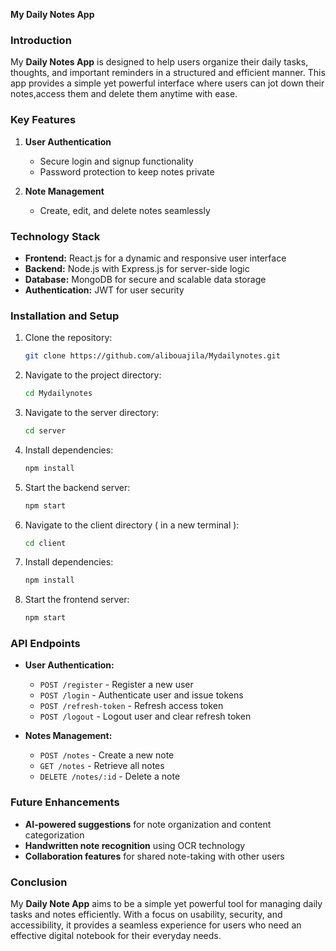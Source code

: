 **My Daily Notes App**

### Introduction
My **Daily Notes App** is designed to help users organize their daily tasks, thoughts, and important reminders in a structured and efficient manner. This app provides a simple yet powerful interface where users can jot down their notes,access them and delete them anytime with ease.

### Key Features
1. **User Authentication**
   - Secure login and signup functionality
   - Password protection to keep notes private

2. **Note Management**
   - Create, edit, and delete notes seamlessly
   
### Technology Stack
- **Frontend:** React.js for a dynamic and responsive user interface
- **Backend:** Node.js with Express.js for server-side logic
- **Database:** MongoDB for secure and scalable data storage
- **Authentication:** JWT for user security
### Installation and Setup
1. Clone the repository:
   ```bash
   git clone https://github.com/alibouajila/Mydailynotes.git
   ```
2. Navigate to the project directory:
   ```bash
   cd Mydailynotes
   ```
3. Navigate to the server directory:
   ```bash
   cd server
   ```
4. Install dependencies:
   ```bash
   npm install
   ```
5. Start the backend server:
   ```bash
   npm start
   ```
6. Navigate to the client directory ( in a new terminal ):
   ```bash
   cd client
   ```
7. Install dependencies:
   ```bash
   npm install
   ```
8. Start the frontend server:
   ```bash
   npm start
   ```

### API Endpoints
- **User Authentication:**
  - `POST /register` - Register a new user
  - `POST /login` - Authenticate user and issue tokens
  - `POST /refresh-token` - Refresh access token
  - `POST /logout` - Logout user and clear refresh token

- **Notes Management:**
  - `POST /notes` - Create a new note
  - `GET /notes` - Retrieve all notes
  - `DELETE /notes/:id` - Delete a note

### Future Enhancements
- **AI-powered suggestions** for note organization and content categorization
- **Handwritten note recognition** using OCR technology
- **Collaboration features** for shared note-taking with other users

### Conclusion
My **Daily Note App** aims to be a simple yet powerful tool for managing daily tasks and notes efficiently. With a focus on usability, security, and accessibility, it provides a seamless experience for users who need an effective digital notebook for their everyday needs.

